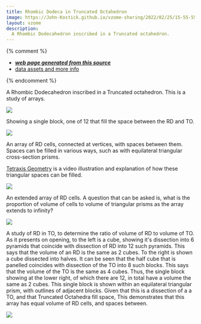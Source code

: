 ```yaml
---
title: Rhombic Dodeca in Truncated Octahedron
image: https://John-Kostick.github.io/vzome-sharing/2022/02/25/15-55-55-RD in TO 3/RD in TO 3.png
layout: vzome
description:
  A Rhombic Dodecahedron inscribed in a Truncated octahedron. 
---
```


{% comment %}
 - [***web page generated from this source***][post]
 - [data assets and more info][github]

[post]: <https://John-Kostick.github.io/vzome-sharing/2022/02/25/RD in TO 3-15-55-55.html>
[github]: <https://github.com/John-Kostick/vzome-sharing/tree/main/2022/02/25/15-55-55-RD in TO 3/>
{% endcomment %}

  A Rhombic Dodecahedron inscribed in a Truncated octahedron. This is a study of arrays.  

<vzome-viewer style="width: 100%; height: 100vh;"
       src="https://John-Kostick.github.io/vzome-sharing/2022/02/25/15-55-55-RD in TO 3/RD in TO 3.vZome" >
  <img src="https://John-Kostick.github.io/vzome-sharing/2022/02/25/15-55-55-RD in TO 3/RD in TO 3.png" />
</vzome-viewer>

Showing a single block, one of 12 that fill the space between the RD and TO.


<vzome-viewer style="width: 100%; height: 100vh;"
       src="https://John-Kostick.github.io/vzome-sharing/2022/02/25/16-00-02-RD in TO Block/RD in TO Block.vZome" >
  <img src="https://John-Kostick.github.io/vzome-sharing/2022/02/25/16-00-02-RD in TO Block/RD in TO Block.png" />
</vzome-viewer>

An array of RD cells, connected at vertices, with spaces between them. Spaces can be filled in various ways, such as with equilateral triangular cross-section prisms.  

[Tetraxis Geometry] is a video illustration and explanation of how these triangular spaces can be filled.

[Tetraxis Geometry]: https://www.youtube.com/watch?v=WnkyOTtBij8&t=1s

<vzome-viewer style="width: 100%; height: 100vh;"
       src="https://John-Kostick.github.io/vzome-sharing/2022/02/25/16-05-20-RD chains basic/RD chains basic.vZome" >
  <img src="https://John-Kostick.github.io/vzome-sharing/2022/02/25/16-05-20-RD chains basic/RD chains basic.png" />
</vzome-viewer>

An extended array of RD cells.  A question that can be asked is, what is the proportion of volume of cells to volume of triangular prisms as the array extends to infinity? 

<vzome-viewer style="width: 100%; height: 65vh;"
       src="https://John-Kostick.github.io/vzome-sharing/2022/02/25/16-08-21-RD chain array/RD chain array.vZome" >
  <img src="https://John-Kostick.github.io/vzome-sharing/2022/02/25/16-08-21-RD chain array/RD chain array.png" />
</vzome-viewer>

A study of RD in TO, to determine the ratio of volume of RD to volume of TO.  As it presents on opening, to the left is a cube, showing it's dissection into 6 pyramids that coincide with dissection of RD into 12 such pyramids. 
This says that the volume of an RD is the same as 2 cubes.  To the right is shown a cube dissected into halves.  It can be seen that the half cube that is panelled coincides with dissection of the TO into 8 such blocks.  This says that the volume of the TO is the same as 4 cubes. Thus, the single block showing at the lower right, of which there are 12, in total have a volume the same as 2 cubes.  This single block is shown within an equilateral triangular prism, with outlines of adjacent blocks.  Given that this is a dissection of a a TO, and that Truncated Octahedra fill space, This demonstrates that this array has equal volume of RD cells, and spaces between.



<vzome-viewer style="width: 100%; height: 65vh;"
       src="https://John-Kostick.github.io/vzome-sharing/2022/02/25/16-03-08-RD in TO 2/RD in TO 2.vZome" >
  <img src="https://John-Kostick.github.io/vzome-sharing/2022/02/25/16-03-08-RD in TO 2/RD in TO 2.png" />
</vzome-viewer>
